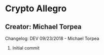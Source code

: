 # Crypto Allegro
## Creator: Michael Torpea

Changelog: DEV 09/23/2018 - Michael Torpea
1. Initial commit